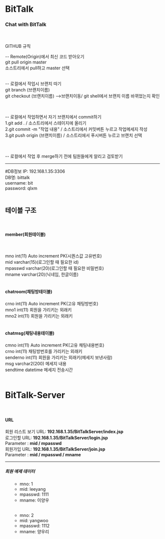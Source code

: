 # BitTalk

<h3>Chat with BitTalk</h3>

<br><br>
GITHUB 규칙

-- Remote(Origin)에서 최신 코드 받아오기
<br>git pull origin master<br>
소스트리에서 pull하고 master 선택<br><br>


-- 로컬에서 작업시 브랜치 따기<br>
git branch (브랜치이름)<br>
git checkout (브랜치이름) -->브랜치이동/ git shell에서 브랜치 이름 바뀌었는지 확인<br><br><br>


-- 로컬에서 작업하면서 자기 브랜치에서 commit하기<br>
1.git add . / 소스트리에서 스테이지에 올리기<br>
2.git commit -m "작업 내용" / 소스트리에서 커밋버튼 누르고 작업메세지 작성<br>
3.git push origin (브랜치이름) / 소스트리에서 푸시버튼 누르고 브랜치 선택<br><br><br>


-- 로컬에서 작업 후 merge하기 전에 팀원들에게 알리고 검토받기<br>

<hr>

#DB정보
IP: 192.168.1.35:3306<br>
DB명: bittalk<br>
username: bit<br>
password: qlxm<br>
<br>

<h2>테이블 구조</h2>
<br>
<h4>member(회원테이블)</h4><br>

mno int(11) Auto increment PK(시퀀스값 고유번호)<br>
mid varchar(15)(로그인할 때 필요한 id)<br>
mpasswd varchar(20)(로그인할 때 필요한 비밀번호)<br>
mname varchar(20)(닉네임, 한글이름)<br>
<br>
<h4>chatroom(채팅방테이블)</h4>
crno int(11) Auto increment PK(고유 채팅방번호)<br>
mno1 int(11) 회원을 가리키는 외래키<br>
mno2 int(11) 회원을 가리키는 외래키<br>
<br>
<h4>chatmsg(채팅내용테이블)</h4>
cmno int(11) Auto increment PK(고유 채팅내용번호)<br>
crno int(11) 채팅방번호를 가리키는 외래키<br>
senderno int(11) 회원을 가리키는 외래키(메세지 보낸사람)<br>
msg varchar2(200) 메세지 내용<br>
sendtime datetime 메세지 전송시간<br>
<br>

# BitTalk-Server
<br>
<h4>URL</h4>
회원 리스트 보기 URL: <b>192.168.1.35/BitTalkServer/index.jsp</b><br> 
로그인할 URL: <b>192.168.1.35/BitTalkServer/login.jsp</b><br>
Parameter : <b>mid / mpasswd</b><br>
회원가입 URL: <b>192.168.1.35/BitTalkServer/join.jsp</b><br>
Parameter : <b>mid / mpasswd / mname</b>
<hr>
<h5>회원 예제 데이터</h5>
<ol>
  <ul>
    <li>mno: 1</li>
    <li>mid: leeyang</li>
    <li>mpasswd: 1111</li>
    <li>mname: 이양우</li>
  </ul>
  <br>
  <ul>
    <li>mno: 2</li>
    <li>mid: yangwoo</li>
    <li>mpasswd: 1112</li>
    <li>mname: 양우리</li>
  </ul>
</ol>

